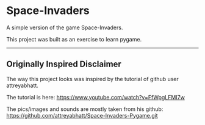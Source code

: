# Space-Invaders

A simple version of the game Space-Invaders.

This project was built as an exercise to learn pygame.

---

## Originally Inspired Disclaimer

The way this project looks was inspired by the tutorial of github user attreyabhatt.

The tutorial is here: https://www.youtube.com/watch?v=FfWpgLFMI7w

The pics/images and sounds are mostly taken from his github: 
https://github.com/attreyabhatt/Space-Invaders-Pygame.git

